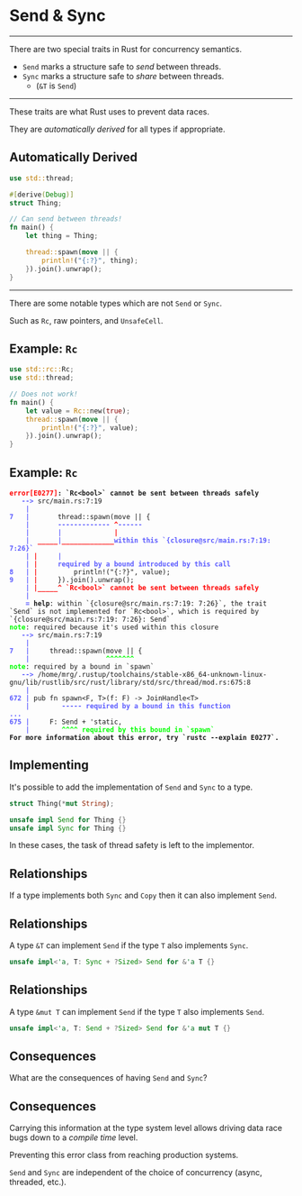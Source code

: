 # Send & Sync

---

There are two special traits in Rust for concurrency semantics.

-   `Send` marks a structure safe to *send* between threads.
-   `Sync` marks a structure safe to *share* between threads.
    -   (`&T` is `Send`)

---

These traits are what Rust uses to prevent data races.

They are *automatically derived* for all types if appropriate.

## Automatically Derived

```rust
use std::thread;

#[derive(Debug)]
struct Thing;

// Can send between threads!
fn main() {
    let thing = Thing;

    thread::spawn(move || {
        println!("{:?}", thing);
    }).join().unwrap();
}
```

---

There are some notable types which are not `Send` or `Sync`.

Such as `Rc`, raw pointers, and `UnsafeCell`.

## Example: `Rc`

```rust ignore
use std::rc::Rc;
use std::thread;

// Does not work!
fn main() {
    let value = Rc::new(true);
    thread::spawn(move || {
        println!("{:?}", value);
    }).join().unwrap();
}
```

## Example: `Rc`

<pre><code data-trim data-noescape><span style="color:#FF0000"><b>error[E0277]</b></span><b>: `Rc&lt;bool&gt;` cannot be sent between threads safely</b>
   <span style="color:#5C5CFF"><b>--&gt; </b></span>src/main.rs:7:19
    <span style="color:#5C5CFF"><b>|</b></span>
<span style="color:#5C5CFF"><b>7</b></span>   <span style="color:#5C5CFF"><b>|</b></span>       thread::spawn(move || {
    <span style="color:#5C5CFF"><b>|</b></span>       <span style="color:#5C5CFF"><b>-------------</b></span> <span style="color:#FF0000"><b>^</b></span><span style="color:#5C5CFF"><b>------</b></span>
    <span style="color:#5C5CFF"><b>|</b></span>       <span style="color:#5C5CFF"><b>|</b></span>             <span style="color:#FF0000"><b>|</b></span>
    <span style="color:#5C5CFF"><b>|</b></span>  <span style="color:#FF0000"><b>_____</b></span><span style="color:#5C5CFF"><b>|</b></span><span style="color:#FF0000"><b>_____________</b></span><span style="color:#5C5CFF"><b>within this `{closure@src/main.rs:7:19: 7:26}`</b></span>
    <span style="color:#5C5CFF"><b>|</b></span> <span style="color:#FF0000"><b>|</b></span>     <span style="color:#5C5CFF"><b>|</b></span>
    <span style="color:#5C5CFF"><b>|</b></span> <span style="color:#FF0000"><b>|</b></span>     <span style="color:#5C5CFF"><b>required by a bound introduced by this call</b></span>
<span style="color:#5C5CFF"><b>8</b></span>   <span style="color:#5C5CFF"><b>|</b></span> <span style="color:#FF0000"><b>|</b></span>         println!(&quot;{:?}&quot;, value);
<span style="color:#5C5CFF"><b>9</b></span>   <span style="color:#5C5CFF"><b>|</b></span> <span style="color:#FF0000"><b>|</b></span>     }).join().unwrap();
    <span style="color:#5C5CFF"><b>|</b></span> <span style="color:#FF0000"><b>|_____^</b></span> <span style="color:#FF0000"><b>`Rc&lt;bool&gt;` cannot be sent between threads safely</b></span>
    <span style="color:#5C5CFF"><b>|</b></span>
    <span style="color:#5C5CFF"><b>= </b></span><b>help</b>: within `{closure@src/main.rs:7:19: 7:26}`, the trait `Send` is not implemented for `Rc&lt;bool&gt;`, which is required by `{closure@src/main.rs:7:19: 7:26}: Send`
<span style="color:#00FF00"><b>note</b></span>: required because it&apos;s used within this closure
   <span style="color:#5C5CFF"><b>--&gt; </b></span>src/main.rs:7:19
    <span style="color:#5C5CFF"><b>|</b></span>
<span style="color:#5C5CFF"><b>7</b></span>   <span style="color:#5C5CFF"><b>|</b></span>     thread::spawn(move || {
    <span style="color:#5C5CFF"><b>|</b></span>                   <span style="color:#00FF00"><b>^^^^^^^</b></span>
<span style="color:#00FF00"><b>note</b></span>: required by a bound in `spawn`
   <span style="color:#5C5CFF"><b>--&gt; </b></span>/home/mrg/.rustup/toolchains/stable-x86_64-unknown-linux-gnu/lib/rustlib/src/rust/library/std/src/thread/mod.rs:675:8
    <span style="color:#5C5CFF"><b>|</b></span>
<span style="color:#5C5CFF"><b>672</b></span> <span style="color:#5C5CFF"><b>|</b></span> pub fn spawn&lt;F, T&gt;(f: F) -&gt; JoinHandle&lt;T&gt;
    <span style="color:#5C5CFF"><b>|</b></span>        <span style="color:#5C5CFF"><b>-----</b></span> <span style="color:#5C5CFF"><b>required by a bound in this function</b></span>
<span style="color:#5C5CFF"><b>...</b></span>
<span style="color:#5C5CFF"><b>675</b></span> <span style="color:#5C5CFF"><b>|</b></span>     F: Send + &apos;static,
    <span style="color:#5C5CFF"><b>|</b></span>        <span style="color:#00FF00"><b>^^^^</b></span> <span style="color:#00FF00"><b>required by this bound in `spawn`</b></span>
<b>For more information about this error, try `rustc --explain E0277`.</b>
</code></pre>

## Implementing

It's possible to add the implementation of `Send` and `Sync` to a type.

```rust
struct Thing(*mut String);

unsafe impl Send for Thing {}
unsafe impl Sync for Thing {}
```

In these cases, the task of thread safety is left to the implementor.

## Relationships

If a type implements both `Sync` and `Copy` then it can also implement `Send`.

## Relationships

A type `&T` can implement `Send` if the type `T` also implements `Sync`.

```rust ignore
unsafe impl<'a, T: Sync + ?Sized> Send for &'a T {}
```

## Relationships

A type `&mut T` can implement `Send` if the type `T` also implements `Send`.

```rust ignore
unsafe impl<'a, T: Send + ?Sized> Send for &'a mut T {}
```

## Consequences

What are the consequences of having `Send` and `Sync`?

## Consequences

Carrying this information at the type system level allows driving data race bugs down to a *compile time* level.

Preventing this error class from reaching production systems.

`Send` and `Sync` are independent of the choice of concurrency (async, threaded, etc.).
